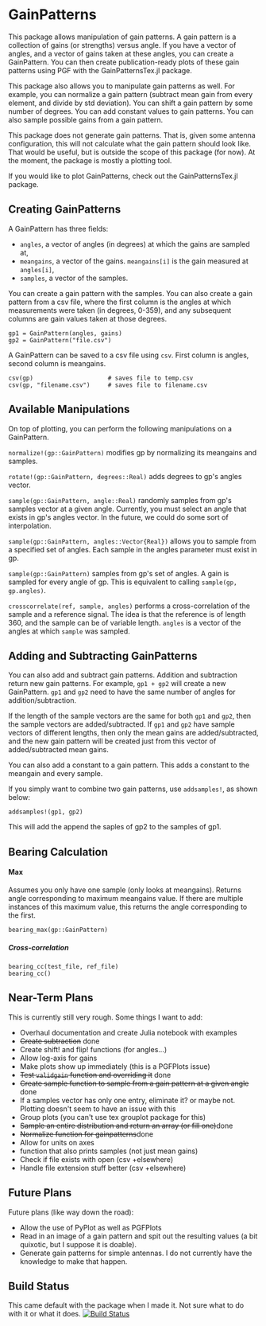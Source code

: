 # GainPatterns

This package allows manipulation of gain patterns.
A gain pattern is a collection of gains (or strengths) versus angle.
If you have a vector of angles, and a vector of gains taken at these angles, you can create a GainPattern.
You can then create publication-ready plots of these gain patterns using PGF with the GainPatternsTex.jl package.

This package also allows you to manipulate gain patterns as well.
For example, you can normalize a gain pattern (subtract mean gain from every element, and divide by std deviation).
You can shift a gain pattern by some number of degrees.
You can add constant values to gain patterns.
You can also sample possible gains from a gain pattern.

This package does not generate gain patterns.
That is, given some antenna configuration, this will not calculate what the gain pattern should look like.
That would be useful, but is outside the scope of this package (for now).
At the moment, the package is mostly a plotting tool.

If you would like to plot GainPatterns, check out the GainPatternsTex.jl package.

## Creating GainPatterns
A GainPattern has three fields:
* `angles`, a vector of angles (in degrees) at which the gains are sampled at,
* `meangains`, a vector of the gains. `meangains[i]` is the gain measured at `angles[i]`,
* `samples`, a vector of the samples.

You can create a gain pattern with the samples.
You can also create a gain pattern from a csv file, where the first column is the angles at which measurements were taken (in degrees, 0-359), and any subsequent columns are gain values taken at those degrees.
```
gp1 = GainPattern(angles, gains)
gp2 = GainPattern("file.csv")
```

A GainPattern can be saved to a csv file using `csv`.
First column is angles, second column is meangains.
```
csv(gp)						# saves file to temp.csv
csv(gp, "filename.csv")		# saves file to filename.csv
```

## Available Manipulations
On top of plotting, you can perform the following manipulations on a GainPattern.

`normalize!(gp::GainPattern)` modifies gp by normalizing its meangains and samples.

`rotate!(gp::GainPattern, degrees::Real)` adds degrees to gp's angles vector.

`sample(gp::GainPattern, angle::Real)` randomly samples from gp's samples vector at a given angle.
Currently, you must select an angle that exists in gp's angles vector.
In the future, we could do some sort of interpolation.

`sample(gp::GainPattern, angles::Vector{Real})` allows you to sample from a specified set of angles.
Each sample in the angles parameter must exist in gp.

`sample(gp::GainPattern)` samples from gp's set of angles.
A gain is sampled for every angle of gp.
This is equivalent to calling `sample(gp, gp.angles)`.

`crosscorrelate(ref, sample, angles)` performs a cross-correlation of the sample and a reference signal. The idea is that the reference is of length 360, and the sample can be of variable length. `angles` is a vector of the angles at which `sample` was sampled.

## Adding and Subtracting GainPatterns
You can also add and subtract gain patterns.
Addition and subtraction return new gain patterns.
For example, `gp1 + gp2` will create a new GainPattern.
`gp1` and `gp2` need to have the same number of angles for addition/subtraction.

If the length of the sample vectors are the same for both `gp1` and `gp2`, then the sample vectors are added/subtracted.
If `gp1` and `gp2` have sample vectors of different lengths, then only the mean gains are added/subtracted,
and the new gain pattern will be created just from this vector of added/subtracted mean gains.

You can also add a constant to a gain pattern.
This adds a constant to the meangain and every sample.

If you simply want to combine two gain patterns, use `addsamples!`, as shown below:
```
addsamples!(gp1, gp2)
```
This will add the append the saples of gp2 to the samples of gp1.

## Bearing Calculation


#### Max
Assumes you only have one sample (only looks at meangains). Returns angle corresponding to maximum meangains value. If there are multiple instances of this maximum value, this returns the angle corresponding to the first.
```
bearing_max(gp::GainPattern)
```

##### Cross-correlation
```
bearing_cc(test_file, ref_file)
bearing_cc()
```

## Near-Term Plans
This is currently still very rough. Some things I want to add:
* Overhaul documentation and create Julia notebook with examples
* ~~Create subtraction~~ done
* Create shift! and flip! functions (for angles...)
* Allow log-axis for gains
* Make plots show up immediately (this is a PGFPlots issue)
* ~~Test `validgain` function and overriding it~~ done
* ~~Create sample function to sample from a gain pattern at a given angle~~ done
* If a samples vector has only one entry, eliminate it? or maybe not. Plotting doesn't seem to have an issue with this
* Group plots (you can't use tex grouplot package for this)
* ~~Sample an entire distribution and return an array (or fill one)~~done
* ~~Normalize function for gainpatterns~~done
* Allow for units on axes
* function that also prints samples  (not just mean gains)
* Check if file exists with open (csv +elsewhere)
* Handle file extension stuff better (csv +elsewhere)

## Future Plans
Future plans (like way down the road):
* Allow the use of PyPlot as well as PGFPlots
* Read in an image of a gain pattern and spit out the resulting values (a bit quixotic, but I suppose it is doable).
* Generate gain patterns for simple antennas. I do not currently have the knowledge to make that happen.

## Build Status
This came default with the package when I made it. Not sure what to do with it or what it does.
[![Build Status](https://travis-ci.org/dressel/GainPatterns.jl.svg?branch=master)](https://travis-ci.org/dressel/GainPatterns.jl)
